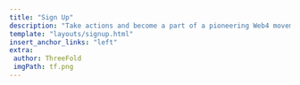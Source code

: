 ```yaml
---
title: "Sign Up"
description: "Take actions and become a part of a pioneering Web4 movement with ThreeFold on 12.12.2024" # quotation marks to allow colons where used
template: "layouts/signup.html"
insert_anchor_links: "left"
extra:
 author: ThreeFold
 imgPath: tf.png
---
```











<style>


.rounded_img img {
 border-radius: 8px;
}


.person img{
 border-radius: 100%;
 max-width:100px;
 }


.myscale{
 transition: transform .5s;
}


.myscale:hover{
 transform: scale(1.2);
 background-color: whitesmoke;
}


.road_border{
  
     border-left: 1px solid rgb(156, 156, 156);


   }


 .white-gray{
  color: #9f9f9f;
}


 </style>